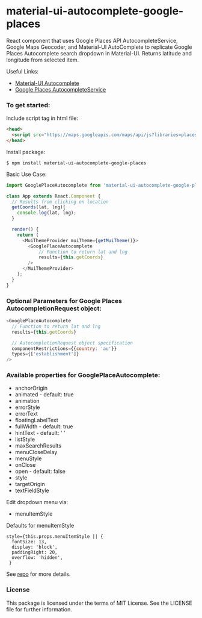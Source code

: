 # material-ui-autocomplete-google-places

React component that uses Google Places API AutocompleteService, Google Maps Geocoder, and Material-UI AutoComplete to replicate Google Places Autocomplete search dropdown in Material-UI. Returns latitude and longitude from selected item.

Useful Links:
* [Material-UI Autocomplete](http://www.material-ui.com/#/components/auto-complete)
* [Google Places AutocompleteService](https://developers.google.com/maps/documentation/javascript/reference#AutocompleteService)

### To get started:

Include script tag in html file:
```html
<head>
  <script src="https://maps.googleapis.com/maps/api/js?libraries=places"></script>
</head>
```

Install package:

```
$ npm install material-ui-autocomplete-google-places
```


Basic Use Case:
```js
import GooglePlaceAutocomplete from 'material-ui-autocomplete-google-places';

class App extends React.Component {
  // Results from clicking on location
  getCoords(lat, lng){
    console.log(lat, lng);
  }

  render() {
    return (
      <MuiThemeProvider muiTheme={getMuiTheme()}>
        <GooglePlaceAutocomplete
        	// Function to return lat and lng
        	results={this.getCoords}
        />
      </MuiThemeProvider>
    );
  }
}
```

### Optional Parameters for Google Places AutocompletionRequest object:

```js
<GooglePlaceAutocomplete
  // Function to return lat and lng
  results={this.getCoords}

  // AutocompletionRequest object specification
  componentRestrictions={{country: 'au'}}
  types={['establishment']}
/>
```

### Available properties for GooglePlaceAutocomplete:

* anchorOrigin
* animated - default: true
* animation
* errorStyle
* errorText
* floatingLabelText
* fullWidth - default: true
* hintText - default: ' '
* listStyle
* maxSearchResults
* menuCloseDelay
* menuStyle
* onClose
* open - default: false
* style
* targetOrigin
* textFieldStyle

Edit dropdown menu via:

* menuItemStyle

Defaults for menuItemStyle
```
style={this.props.menuItemStyle || {
  fontSize: 13,
  display: 'block',
  paddingRight: 20,
  overflow: 'hidden',
 }
```
See [repo](https://github.com/sautumn/material-ui-autocomplete-google-places) for more details.


### License
This package is licensed under the terms of MIT License. See the LICENSE file for further information.
